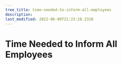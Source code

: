 ```yaml
---
tree_title: time-needed-to-inform-all-employees
description: 
last_modified: 2022-06-09T21:23:28.2328
---
```


# Time Needed to Inform All Employees
